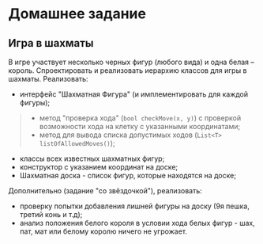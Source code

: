 # Домашнее задание
## Игра в шахматы

В игре участвует несколько черных фигур (любого вида) и одна белая – король.
Спроектировать и реализовать иерархию классов для игры в шахматы. Реализовать:
* интерфейс "Шахматная Фигура" (и имплементировать для каждой фигуры);
> * метод "проверка хода" (`bool checkMove(x, y)`) с проверкой возможности хода на клетку с указанными координатами;
> * метод для вывода списка допустимых ходов (`List<T> listOfAllowedMoves()`);
* классы всех известных шахматных фигур;
* конструктор с указанием координат на доске;
* Шахматная доска - список фигур, которые находятся на доске;

Дополнительно (задание "со звёздочкой"), реализовать:

* проверку попытки добавления лишней фигуры на доску (9я пешка, третий конь и т.д);
* анализ положения белого короля в условии хода белых фигур - шах, пат, мат или белому королю ничего не угрожает.
